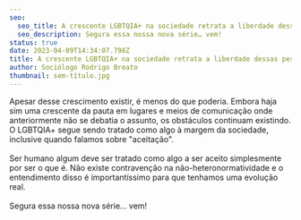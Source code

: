 ```yaml
---
seo:
  seo_title: A crescente LGBTQIA+ na sociedade retrata a liberdade dessas pessoas?
  seo_description: Segura essa nossa nova série… vem!
status: true
date: 2023-04-09T14:34:07.798Z
title: A crescente LGBTQIA+ na sociedade retrata a liberdade dessas pessoas?
author: Sociólogo Rodrigo Breato
thumbnail: sem-título.jpg
---
```

<!--StartFragment-->

Apesar desse crescimento existir, é menos do que poderia. Embora haja sim uma crescente da pauta em lugares e meios de comunicação onde anteriormente não se debatia o assunto, os obstáculos continuam existindo. O LGBTQIA+ segue sendo tratado como algo à margem da sociedade, inclusive quando falamos sobre "aceitação".\
\
Ser humano algum deve ser tratado como algo a ser aceito simplesmente por ser o que é. Não existe contravenção na não-heteronormatividade e o entendimento disso é importantíssimo para que tenhamos uma evolução real.\
\
Segura essa nossa nova série… vem!

<!--EndFragment-->